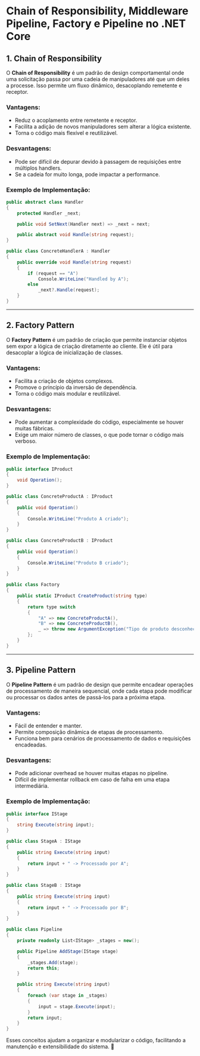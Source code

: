 # Chain of Responsibility, Middleware Pipeline, Factory e Pipeline no .NET Core

## 1. Chain of Responsibility
O **Chain of Responsibility** é um padrão de design comportamental onde uma solicitação passa por uma cadeia de manipuladores até que um deles a processe. Isso permite um fluxo dinâmico, desacoplando remetente e receptor.

### Vantagens:
- Reduz o acoplamento entre remetente e receptor.
- Facilita a adição de novos manipuladores sem alterar a lógica existente.
- Torna o código mais flexível e reutilizável.

### Desvantagens:
- Pode ser difícil de depurar devido à passagem de requisições entre múltiplos handlers.
- Se a cadeia for muito longa, pode impactar a performance.

### Exemplo de Implementação:

```csharp
public abstract class Handler
{
    protected Handler _next;

    public void SetNext(Handler next) => _next = next;

    public abstract void Handle(string request);
}

public class ConcreteHandlerA : Handler
{
    public override void Handle(string request)
    {
        if (request == "A")
            Console.WriteLine("Handled by A");
        else
            _next?.Handle(request);
    }
}
```

---

## 2. Factory Pattern
O **Factory Pattern** é um padrão de criação que permite instanciar objetos sem expor a lógica de criação diretamente ao cliente. Ele é útil para desacoplar a lógica de inicialização de classes.

### Vantagens:
- Facilita a criação de objetos complexos.
- Promove o princípio da inversão de dependência.
- Torna o código mais modular e reutilizável.

### Desvantagens:
- Pode aumentar a complexidade do código, especialmente se houver muitas fábricas.
- Exige um maior número de classes, o que pode tornar o código mais verboso.

### Exemplo de Implementação:

```csharp
public interface IProduct
{
    void Operation();
}

public class ConcreteProductA : IProduct
{
    public void Operation()
    {
        Console.WriteLine("Produto A criado");
    }
}

public class ConcreteProductB : IProduct
{
    public void Operation()
    {
        Console.WriteLine("Produto B criado");
    }
}

public class Factory
{
    public static IProduct CreateProduct(string type)
    {
        return type switch
        {
            "A" => new ConcreteProductA(),
            "B" => new ConcreteProductB(),
            _ => throw new ArgumentException("Tipo de produto desconhecido")
        };
    }
}
```

---

## 3. Pipeline Pattern
O **Pipeline Pattern** é um padrão de design que permite encadear operações de processamento de maneira sequencial, onde cada etapa pode modificar ou processar os dados antes de passá-los para a próxima etapa.

### Vantagens:
- Fácil de entender e manter.
- Permite composição dinâmica de etapas de processamento.
- Funciona bem para cenários de processamento de dados e requisições encadeadas.

### Desvantagens:
- Pode adicionar overhead se houver muitas etapas no pipeline.
- Difícil de implementar rollback em caso de falha em uma etapa intermediária.

### Exemplo de Implementação:

```csharp
public interface IStage
{
    string Execute(string input);
}

public class StageA : IStage
{
    public string Execute(string input)
    {
        return input + " -> Processado por A";
    }
}

public class StageB : IStage
{
    public string Execute(string input)
    {
        return input + " -> Processado por B";
    }
}

public class Pipeline
{
    private readonly List<IStage> _stages = new();

    public Pipeline AddStage(IStage stage)
    {
        _stages.Add(stage);
        return this;
    }

    public string Execute(string input)
    {
        foreach (var stage in _stages)
        {
            input = stage.Execute(input);
        }
        return input;
    }
}
```

Esses conceitos ajudam a organizar e modularizar o código, facilitando a manutenção e extensibilidade do sistema. 🚀

